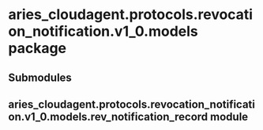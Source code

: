 # aries_cloudagent.protocols.revocation_notification.v1_0.models package

## Submodules

## aries_cloudagent.protocols.revocation_notification.v1_0.models.rev_notification_record module
